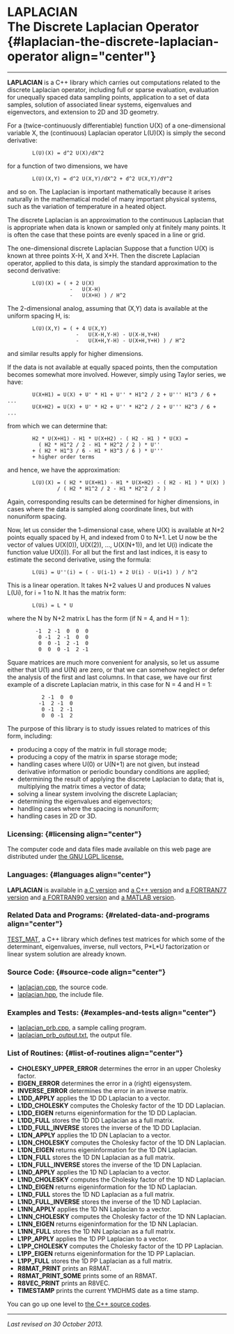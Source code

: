 LAPLACIAN\
The Discrete Laplacian Operator {#laplacian-the-discrete-laplacian-operator align="center"}
===============================

------------------------------------------------------------------------

**LAPLACIAN** is a C++ library which carries out computations related to
the discrete Laplacian operator, including full or sparse evaluation,
evaluation for unequally spaced data sampling points, application to a
set of data samples, solution of associated linear systems, eigenvalues
and eigenvectors, and extension to 2D and 3D geometry.

For a (twice-continuously differentiable) function U(X) of a
one-dimensional variable X, the (continuous) Laplacian operator L(U)(X)
is simply the second derivative:

            L(U)(X) = d^2 U(X)/dX^2
          

for a function of two dimensions, we have

            L(U)(X,Y) = d^2 U(X,Y)/dX^2 + d^2 U(X,Y)/dY^2
          

and so on. The Laplacian is important mathematically because it arises
naturally in the mathematical model of many important physical systems,
such as the variation of temperature in a heated object.

The discrete Laplacian is an approximation to the continuous Laplacian
that is appropriate when data is known or sampled only at finitely many
points. It is often the case that these points are evenly spaced in a
line or grid.

The one-dimensional discrete Laplacian Suppose that a function U(X) is
known at three points X-H, X and X+H. Then the discrete Laplacian
operator, applied to this data, is simply the standard approximation to
the second derivative:

            L(U)(X) = ( + 2 U(X) 
                        -   U(X-H)
                        -   U(X+H) ) / H^2
          

The 2-dimensional analog, assuming that (X,Y) data is available at the
uniform spacing H, is:

            L(U)(X,Y) = ( + 4 U(X,Y)
                          -   U(X-H,Y-H) - U(X-H,Y+H)
                          -   U(X+H,Y-H) - U(X+H,Y+H) ) / H^2
          

and similar results apply for higher dimensions.

If the data is not available at equally spaced points, then the
computation becomes somewhat more involved. However, simply using Taylor
series, we have:

            U(X+H1) = U(X) + U' * H1 + U'' * H1^2 / 2 + U''' H1^3 / 6 + ...
            U(X+H2) = U(X) + U' * H2 + U'' * H2^2 / 2 + U''' H2^3 / 6 + ...
          

from which we can determine that:

            H2 * U(X+H1) - H1 * U(X+H2) - ( H2 - H1 ) * U(X) =
              ( H2 * H1^2 / 2 - H1 * H2^2 / 2 ) * U''
            + ( H2 * H1^3 / 6 - H1 * H3^3 / 6 ) * U'''
            + higher order terms
          

and hence, we have the approximation:

            L(U)(X) = ( H2 * U(X+H1) - H1 * U(X+H2) - ( H2 - H1 ) * U(X) )
                    / ( H2 * H1^2 / 2 - H1 * H2^2 / 2 )
          

Again, corresponding results can be determined for higher dimensions, in
cases where the data is sampled along coordinate lines, but with
nonuniform spacing.

Now, let us consider the 1-dimensional case, where U(X) is available at
N+2 points equally spaced by H, and indexed from 0 to N+1. Let U now be
the vector of values U(X(0)), U(X(2)), ..., U(X(N+1)), and let U(i)
indicate the function value U(X(i)). For all but the first and last
indices, it is easy to estimate the second derivative, using the
formula:

            L(Ui) = U''(i) = ( - U(i-1) + 2 U(i) - U(i+1) ) / h^2 
          

This is a linear operation. It takes N+2 values U and produces N values
L(Ui), for i = 1 to N. It has the matrix form:

            L(Ui) = L * U
          

where the N by N+2 matrix L has the form (if N = 4, and H = 1 ):

             -1  2 -1  0  0  0
              0 -1  2 -1  0  0
              0  0 -1  2 -1  0
              0  0  0 -1  2 -1
          

Square matrices are much more convenient for analysis, so let us assume
either that U(1) and U(N) are zero, or that we can somehow neglect or
defer the analysis of the first and last columns. In that case, we have
our first example of a discrete Laplacian matrix, in this case for N = 4
and H = 1:

               2 -1  0  0 
              -1  2 -1  0 
               0 -1  2 -1 
               0  0 -1  2 
          

The purpose of this library is to study issues related to matrices of
this form, including:

-   producing a copy of the matrix in full storage mode;
-   producing a copy of the matrix in sparse storage mode;
-   handling cases where U(0) or U(N+1) are not given, but instead
    derivative information or periodic boundary conditions are applied;
-   determining the result of applying the discrete Laplacian to data;
    that is, multiplying the matrix times a vector of data;
-   solving a linear system involving the discrete Laplacian;
-   determining the eigenvalues and eigenvectors;
-   handling cases where the spacing is nonuniform;
-   handling cases in 2D or 3D.

### Licensing: {#licensing align="center"}

The computer code and data files made available on this web page are
distributed under [the GNU LGPL license.](../../txt/gnu_lgpl.txt)

### Languages: {#languages align="center"}

**LAPLACIAN** is available in [a C
version](../../c_src/laplacian/laplacian.md) and [a C++
version](../../master/laplacian/laplacian.md) and [a FORTRAN77
version](../../f77_src/laplacian/laplacian.md) and [a FORTRAN90
version](../../f_src/laplacian/laplacian.md) and [a MATLAB
version](../../m_src/laplacian/laplacian.md).

### Related Data and Programs: {#related-data-and-programs align="center"}

[TEST\_MAT](../../master/test_mat/test_mat.md), a C++ library which
defines test matrices for which some of the determinant, eigenvalues,
inverse, null vectors, P\*L\*U factorization or linear system solution
are already known.

### Source Code: {#source-code align="center"}

-   [laplacian.cpp](laplacian.cpp), the source code.
-   [laplacian.hpp](laplacian.hpp), the include file.

### Examples and Tests: {#examples-and-tests align="center"}

-   [laplacian\_prb.cpp](laplacian_prb.cpp), a sample calling program.
-   [laplacian\_prb\_output.txt](laplacian_prb_output.txt), the output
    file.

### List of Routines: {#list-of-routines align="center"}

-   **CHOLESKY\_UPPER\_ERROR** determines the error in an upper Cholesky
    factor.
-   **EIGEN\_ERROR** determines the error in a (right) eigensystem.
-   **INVERSE\_ERROR** determines the error in an inverse matrix.
-   **L1DD\_APPLY** applies the 1D DD Laplacian to a vector.
-   **L1DD\_CHOLESKY** computes the Cholesky factor of the 1D DD
    Laplacian.
-   **L1DD\_EIGEN** returns eigeninformation for the 1D DD Laplacian.
-   **L1DD\_FULL** stores the 1D DD Laplacian as a full matrix.
-   **L1DD\_FULL\_INVERSE** stores the inverse of the 1D DD Laplacian.
-   **L1DN\_APPLY** applies the 1D DN Laplacian to a vector.
-   **L1DN\_CHOLESKY** computes the Cholesky factor of the 1D DN
    Laplacian.
-   **L1DN\_EIGEN** returns eigeninformation for the 1D DN Laplacian.
-   **L1DN\_FULL** stores the 1D DN Laplacian as a full matrix.
-   **L1DN\_FULL\_INVERSE** stores the inverse of the 1D DN Laplacian.
-   **L1ND\_APPLY** applies the 1D ND Laplacian to a vector.
-   **L1ND\_CHOLESKY** computes the Cholesky factor of the 1D ND
    Laplacian.
-   **L1ND\_EIGEN** returns eigeninformation for the 1D ND Laplacian.
-   **L1ND\_FULL** stores the 1D ND Laplacian as a full matrix.
-   **L1ND\_FULL\_INVERSE** stores the inverse of the 1D ND Laplacian.
-   **L1NN\_APPLY** applies the 1D NN Laplacian to a vector.
-   **L1NN\_CHOLESKY** computes the Cholesky factor of the 1D NN
    Laplacian.
-   **L1NN\_EIGEN** returns eigeninformation for the 1D NN Laplacian.
-   **L1NN\_FULL** stores the 1D NN Laplacian as a full matrix.
-   **L1PP\_APPLY** applies the 1D PP Laplacian to a vector.
-   **L1PP\_CHOLESKY** computes the Cholesky factor of the 1D PP
    Laplacian.
-   **L1PP\_EIGEN** returns eigeninformation for the 1D PP Laplacian.
-   **L1PP\_FULL** stores the 1D PP Laplacian as a full matrix.
-   **R8MAT\_PRINT** prints an R8MAT.
-   **R8MAT\_PRINT\_SOME** prints some of an R8MAT.
-   **R8VEC\_PRINT** prints an R8VEC.
-   **TIMESTAMP** prints the current YMDHMS date as a time stamp.

You can go up one level to [the C++ source codes](../cpp_src.md).

------------------------------------------------------------------------

*Last revised on 30 October 2013.*
